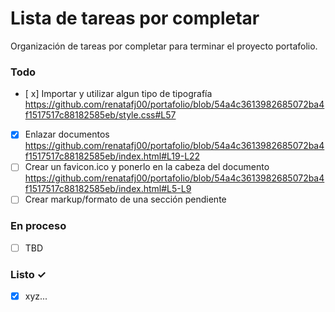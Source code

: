 # Lista de tareas por completar

Organización de tareas por completar para terminar el proyecto portafolio.

### Todo

- [ x] Importar y utilizar algun tipo de tipografía
      https://github.com/renatafj00/portafolio/blob/54a4c3613982685072ba4f1517517c88182585eb/style.css#L57
- [x] Enlazar documentos
      https://github.com/renatafj00/portafolio/blob/54a4c3613982685072ba4f1517517c88182585eb/index.html#L19-L22
- [ ] Crear un favicon.ico y ponerlo en la cabeza del documento
      https://github.com/renatafj00/portafolio/blob/54a4c3613982685072ba4f1517517c88182585eb/index.html#L5-L9
- [ ] Crear markup/formato de una sección pendiente

### En proceso

- [ ] TBD

### Listo ✓

- [x] xyz...
